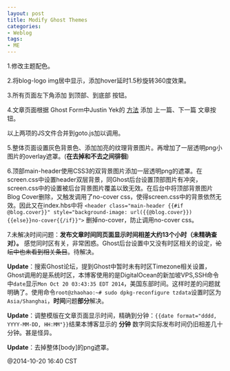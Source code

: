 ```yaml
---
layout: post
title: Modify Ghost Themes 
categories:
- Weblog
tags:
- ME
---
```

1.修改主题配色。    

2.将blog-logo img居中显示，添加hover延时1.5秒旋转360度效果。  

3.所有页面左下角添加 到顶部、到底部 按钮。    

4.文章页面根据 Ghost Form中Justin Yek的 [方法](https://gist.github.com/jyek/5141bc6166b01419d43f) 添加 上一篇、下一篇 文章按钮。

以上两项的JS文件合并到goto.js加以调用。

5.整体页面设置灰色背景色、添加加亮的纹理背景图片。再增加了一层透明png小图片的overlay遮罩。(**在去掉和不去之间徘徊**)

6.顶部main-header使用CSS3的双背景图片添加一层透明png的遮罩。在screen.css中设置header双层背景，同Ghost后台设置顶部图片有冲突，screen.css中的设置被后台背景图片覆盖以致无效。在后台中将顶部背景图片Blog Cover删除，又触发调用了no-cover css，使得screen.css中的背景依然无效。因此又在index.hbs中将 `<header class="main-header {{#if @blog.cover}}" style="background-image: url({{@blog.cover}}){{else}}no-cover{{/if}}">` 删掉no-cover，防止调用no-cover css。

7.未解决时间问题：**发布文章时间同页面显示时间相差大约13个小时（未精确查对）。** 感觉同时区有关，非常困惑。Ghost后台设置中又没有时区相关的设定，~~论坛中也未看到相关条目~~。待解决。     

**Update**：搜索Ghost论坛，提到Ghost中暂时未有时区Timezone相关设置，Ghost调用的是系统时区，本博客使用的是DigitalOcean的新加坡VPS,SSH命令中`date`显示`Mon Oct 20 03:43:35 EDT 2014`，美国东部时间。这样时差的问题就明确了。使用命令`root@zhaohao:~# sudo dpkg-reconfigure tzdata`设置时区为`Asia/Shanghai`，**时间**问题**部分**解决。
 
**Update**：调整模版在文章页面显示时间，精确到分钟：`{{date format="dddd, YYYY-MM-DD, HH:MM"}}`结果本博客显示的 **分钟** 数字同实际发布时间仍旧相差几十分钟。甚是怪异。       

**Update**：去掉整体[body]的png遮罩。    

@2014-10-20 16:40 CST